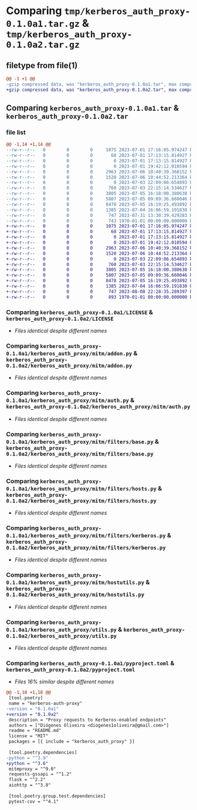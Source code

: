 # Comparing `tmp/kerberos_auth_proxy-0.1.0a1.tar.gz` & `tmp/kerberos_auth_proxy-0.1.0a2.tar.gz`

## filetype from file(1)

```diff
@@ -1 +1 @@
-gzip compressed data, was "kerberos_auth_proxy-0.1.0a1.tar", max compression
+gzip compressed data, was "kerberos_auth_proxy-0.1.0a2.tar", max compression
```

## Comparing `kerberos_auth_proxy-0.1.0a1.tar` & `kerberos_auth_proxy-0.1.0a2.tar`

### file list

```diff
@@ -1,14 +1,14 @@
--rw-r--r--   0        0        0     1075 2023-07-01 17:16:05.974247 kerberos_auth_proxy-0.1.0a1/LICENSE
--rw-r--r--   0        0        0       68 2023-07-01 17:13:15.814927 kerberos_auth_proxy-0.1.0a1/README.md
--rw-r--r--   0        0        0        0 2023-07-01 17:13:15.814927 kerberos_auth_proxy-0.1.0a1/kerberos_auth_proxy/__init__.py
--rw-r--r--   0        0        0        0 2023-07-01 19:42:12.010594 kerberos_auth_proxy-0.1.0a1/kerberos_auth_proxy/mitm/__init__.py
--rw-r--r--   0        0        0     2963 2023-07-06 10:40:39.368152 kerberos_auth_proxy-0.1.0a1/kerberos_auth_proxy/mitm/addon.py
--rw-r--r--   0        0        0     1520 2023-07-06 10:44:52.213364 kerberos_auth_proxy-0.1.0a1/kerberos_auth_proxy/mitm/auth.py
--rw-r--r--   0        0        0        0 2023-07-03 22:09:06.654893 kerberos_auth_proxy-0.1.0a1/kerberos_auth_proxy/mitm/filters/__init__.py
--rw-r--r--   0        0        0      760 2023-07-03 22:15:14.534627 kerberos_auth_proxy-0.1.0a1/kerberos_auth_proxy/mitm/filters/base.py
--rw-r--r--   0        0        0     3805 2023-07-05 16:18:00.380638 kerberos_auth_proxy-0.1.0a1/kerberos_auth_proxy/mitm/filters/hosts.py
--rw-r--r--   0        0        0     5807 2023-07-05 09:09:36.660046 kerberos_auth_proxy-0.1.0a1/kerberos_auth_proxy/mitm/filters/kerberos.py
--rw-r--r--   0        0        0     8478 2023-07-05 16:19:25.493892 kerberos_auth_proxy-0.1.0a1/kerberos_auth_proxy/mitm/hostutils.py
--rw-r--r--   0        0        0     1385 2023-07-04 16:06:59.191830 kerberos_auth_proxy-0.1.0a1/kerberos_auth_proxy/utils.py
--rw-r--r--   0        0        0      747 2023-07-31 13:30:39.429283 kerberos_auth_proxy-0.1.0a1/pyproject.toml
--rw-r--r--   0        0        0      743 1970-01-01 00:00:00.000000 kerberos_auth_proxy-0.1.0a1/PKG-INFO
+-rw-r--r--   0        0        0     1075 2023-07-01 17:16:05.974247 kerberos_auth_proxy-0.1.0a2/LICENSE
+-rw-r--r--   0        0        0       68 2023-07-01 17:13:15.814927 kerberos_auth_proxy-0.1.0a2/README.md
+-rw-r--r--   0        0        0        0 2023-07-01 17:13:15.814927 kerberos_auth_proxy-0.1.0a2/kerberos_auth_proxy/__init__.py
+-rw-r--r--   0        0        0        0 2023-07-01 19:42:12.010594 kerberos_auth_proxy-0.1.0a2/kerberos_auth_proxy/mitm/__init__.py
+-rw-r--r--   0        0        0     2963 2023-07-06 10:40:39.368152 kerberos_auth_proxy-0.1.0a2/kerberos_auth_proxy/mitm/addon.py
+-rw-r--r--   0        0        0     1520 2023-07-06 10:44:52.213364 kerberos_auth_proxy-0.1.0a2/kerberos_auth_proxy/mitm/auth.py
+-rw-r--r--   0        0        0        0 2023-07-03 22:09:06.654893 kerberos_auth_proxy-0.1.0a2/kerberos_auth_proxy/mitm/filters/__init__.py
+-rw-r--r--   0        0        0      760 2023-07-03 22:15:14.534627 kerberos_auth_proxy-0.1.0a2/kerberos_auth_proxy/mitm/filters/base.py
+-rw-r--r--   0        0        0     3805 2023-07-05 16:18:00.380638 kerberos_auth_proxy-0.1.0a2/kerberos_auth_proxy/mitm/filters/hosts.py
+-rw-r--r--   0        0        0     5807 2023-07-05 09:09:36.660046 kerberos_auth_proxy-0.1.0a2/kerberos_auth_proxy/mitm/filters/kerberos.py
+-rw-r--r--   0        0        0     8478 2023-07-05 16:19:25.493892 kerberos_auth_proxy-0.1.0a2/kerberos_auth_proxy/mitm/hostutils.py
+-rw-r--r--   0        0        0     1385 2023-07-04 16:06:59.191830 kerberos_auth_proxy-0.1.0a2/kerberos_auth_proxy/utils.py
+-rw-r--r--   0        0        0      747 2023-08-08 22:28:35.289397 kerberos_auth_proxy-0.1.0a2/pyproject.toml
+-rw-r--r--   0        0        0      893 1970-01-01 00:00:00.000000 kerberos_auth_proxy-0.1.0a2/PKG-INFO
```

### Comparing `kerberos_auth_proxy-0.1.0a1/LICENSE` & `kerberos_auth_proxy-0.1.0a2/LICENSE`

 * *Files identical despite different names*

### Comparing `kerberos_auth_proxy-0.1.0a1/kerberos_auth_proxy/mitm/addon.py` & `kerberos_auth_proxy-0.1.0a2/kerberos_auth_proxy/mitm/addon.py`

 * *Files identical despite different names*

### Comparing `kerberos_auth_proxy-0.1.0a1/kerberos_auth_proxy/mitm/auth.py` & `kerberos_auth_proxy-0.1.0a2/kerberos_auth_proxy/mitm/auth.py`

 * *Files identical despite different names*

### Comparing `kerberos_auth_proxy-0.1.0a1/kerberos_auth_proxy/mitm/filters/base.py` & `kerberos_auth_proxy-0.1.0a2/kerberos_auth_proxy/mitm/filters/base.py`

 * *Files identical despite different names*

### Comparing `kerberos_auth_proxy-0.1.0a1/kerberos_auth_proxy/mitm/filters/hosts.py` & `kerberos_auth_proxy-0.1.0a2/kerberos_auth_proxy/mitm/filters/hosts.py`

 * *Files identical despite different names*

### Comparing `kerberos_auth_proxy-0.1.0a1/kerberos_auth_proxy/mitm/filters/kerberos.py` & `kerberos_auth_proxy-0.1.0a2/kerberos_auth_proxy/mitm/filters/kerberos.py`

 * *Files identical despite different names*

### Comparing `kerberos_auth_proxy-0.1.0a1/kerberos_auth_proxy/mitm/hostutils.py` & `kerberos_auth_proxy-0.1.0a2/kerberos_auth_proxy/mitm/hostutils.py`

 * *Files identical despite different names*

### Comparing `kerberos_auth_proxy-0.1.0a1/kerberos_auth_proxy/utils.py` & `kerberos_auth_proxy-0.1.0a2/kerberos_auth_proxy/utils.py`

 * *Files identical despite different names*

### Comparing `kerberos_auth_proxy-0.1.0a1/pyproject.toml` & `kerberos_auth_proxy-0.1.0a2/pyproject.toml`

 * *Files 16% similar despite different names*

```diff
@@ -1,18 +1,18 @@
 [tool.poetry]
 name = "kerberos-auth-proxy"
-version = "0.1.0a1"
+version = "0.1.0a2"
 description = "Proxy requests to Kerberos-enabled endpoints"
 authors = ["Diógenes Oliveira <diogenes1oliveira@gmail.com>"]
 readme = "README.md"
 license = "MIT"
 packages = [{ include = "kerberos_auth_proxy" }]
 
 [tool.poetry.dependencies]
-python = "^3.9"
+python = "^3.6"
 mitmproxy = "^9.0"
 requests-gssapi = "^1.2"
 flask = "^2.2"
 aiohttp = "^3.8"
 
 [tool.poetry.group.test.dependencies]
 pytest-cov = "^4.1"
```

